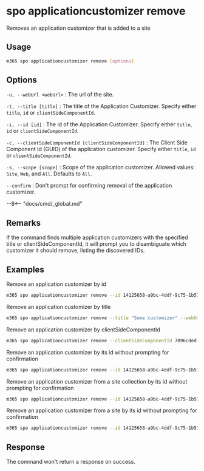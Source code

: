 # spo applicationcustomizer remove

Removes an application customizer that is added to a site

## Usage

```sh
m365 spo applicationcustomizer remove [options]
```

## Options

`-u, --webUrl <webUrl>`
: The url of the site.

`-t, --title [title]`
: The title of the Application Customizer. Specify either `title`, `id` or `clientSideComponentId`.

`-i, --id [id]`
: The id of the Application Customizer. Specify either `title`, `id` or `clientSideComponentId`.

`-c, --clientSideComponentId [clientSideComponentId]`
: The Client Side Component Id (GUID) of the application customizer. Specify either `title`, `id` or `clientSideComponentId`.

`-s, --scope [scope]`
: Scope of the application customizer. Allowed values: `Site`, `Web`, and `All`. Defaults to `All`.

`--confirm`
: Don't prompt for confirming removal of the application customizer.

--8<-- "docs/cmd/_global.md"

## Remarks

If the command finds multiple application customizers with the specified title or clientSideComponentId, it will prompt you to disambiguate which customizer it should remove, listing the discovered IDs.

## Examples

Remove an application customizer by id

```sh
m365 spo applicationcustomizer remove --id 14125658-a9bc-4ddf-9c75-1b5767c9a337 --webUrl https://contoso.sharepoint.com/sites/sales
```

Remove an application customizer by title

```sh
m365 spo applicationcustomizer remove --title "Some customizer" --webUrl https://contoso.sharepoint.com/sites/sales
```

Remove an application customizer by clientSideComponentId

```sh
m365 spo applicationcustomizer remove --clientSideComponentId 7096cded-b83d-4eab-96f0-df477ed7c0bc --webUrl https://contoso.sharepoint.com/sites/sales
```

Remove an application customizer by its id without prompting for confirmation

```sh
m365 spo applicationcustomizer remove --id 14125658-a9bc-4ddf-9c75-1b5767c9a337 --webUrl https://contoso.sharepoint.com/sites/sales --confirm
```

Remove an application customizer from a site collection by its id without prompting for confirmation

```sh
m365 spo applicationcustomizer remove --id 14125658-a9bc-4ddf-9c75-1b5767c9a337 --webUrl https://contoso.sharepoint.com/sites/sales --confirm --scope Site
```

Remove an application customizer from a site by its id without prompting for confirmation

```sh
m365 spo applicationcustomizer remove --id 14125658-a9bc-4ddf-9c75-1b5767c9a337 --webUrl https://contoso.sharepoint.com/sites/sales --confirm --scope Web
```

## Response

The command won't return a response on success.
